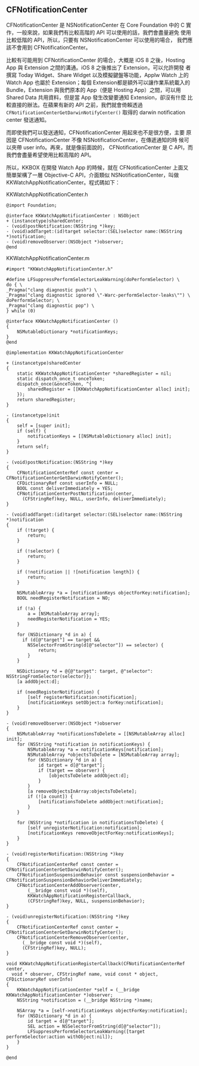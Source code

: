 CFNotificationCenter
--------------------

CFNotificationCenter 是 NSNotificationCenter 在 Core Foundation 中的 C
實作，一般來說，如果我們有比較高階的 API 可以使用的話，我們會盡量避免
使用比較低階的 API，所以，只要有 NSNotificationCenter 可以使用的場合，
我們應該不會用到 CFNotificationCenter。

比較有可能用到 CFNotificationCenter 的場合，大概是 iOS 8 之後，Hosting
App 與 Extension 之間的溝通。iOS 8 之後推出了 Extension，可以允許開發
者撰寫 Today Widget、Share Widget 以及模擬鍵盤等功能，Applw Watch 上的
Watch App 也屬於 Extension；每個 Extension都是額外可以讓作業系統載入的
Bundle，Extension 與我們原本的 App（便是 Hosting App）之間，可以用
Shared Data 共用資料，但是當 App 發生改變要通知 Extension，卻沒有什麼
比較直接的辦法。在蘋果有新的 API 之前，我們就會倚賴透過
`CFNotificationCenterGetDarwinNotifyCenter()` 取得的 darwin
notification center 發送通知。

而即使我們可以發送通知，CFNotificationCenter 用起來也不是很方便，主要
原因是 CFNotificationCenter 不像 NSNotificationCenter，在傳遞通知的時
候可以夾帶 user info。再來，就是像前面說的， CFNotificationCenter 是 C
API，而我們會盡量希望使用比較高階的 API。

所以，KKBOX 在開發 Watch App 的時候，就在 CFNotificationCenter 上面又
簡單架構了一層 Objective-C API，介面類似 NSNotificationCenter，叫做
KKWatchAppNotificationCenter。程式碼如下：

KKWatchAppNotificationCenter.h

``` objc
@import Foundation;

@interface KKWatchAppNotificationCenter : NSObject
+ (instancetype)sharedCenter;
- (void)postNotification:(NSString *)key;
- (void)addTarget:(id)target selector:(SEL)selector name:(NSString *)notification;
- (void)removeObserver:(NSObject *)observer;
@end
```

KKWatchAppNotificationCenter.m

``` objc
#import "KKWatchAppNotificationCenter.h"

#define LFSuppressPerformSelectorLeakWarning(doPerformSelector) \
do { \
_Pragma("clang diagnostic push") \
_Pragma("clang diagnostic ignored \"-Warc-performSelector-leaks\"") \
doPerformSelector; \
_Pragma("clang diagnostic pop") \
} while (0)

@interface KKWatchAppNotificationCenter ()
{
	NSMutableDictionary *notificationKeys;
}
@end

@implementation KKWatchAppNotificationCenter

+ (instancetype)sharedCenter
{
	static KKWatchAppNotificationCenter *sharedRegister = nil;
	static dispatch_once_t onceToken;
	dispatch_once(&onceToken, ^{
		sharedRegister = [[KKWatchAppNotificationCenter alloc] init];
	});
	return sharedRegister;
}

- (instancetype)init
{
	self = [super init];
	if (self) {
		notificationKeys = [[NSMutableDictionary alloc] init];
	}
	return self;
}

- (void)postNotification:(NSString *)key
{
	CFNotificationCenterRef const center = CFNotificationCenterGetDarwinNotifyCenter();
	CFDictionaryRef const userInfo = NULL;
	BOOL const deliverImmediately = YES;
	CFNotificationCenterPostNotification(center,
  	  (CFStringRef)key, NULL, userInfo, deliverImmediately);
}

- (void)addTarget:(id)target selector:(SEL)selector name:(NSString *)notification
{
	if (!target) {
		return;
	}

	if (!selector) {
		return;
	}

	if (!notification || ![notification length]) {
		return;
	}

	NSMutableArray *a = [notificationKeys objectForKey:notification];
	BOOL needRegisterNotification = NO;

	if (!a) {
		a = [NSMutableArray array];
		needRegisterNotification = YES;
	}

	for (NSDictionary *d in a) {
	  if (d[@"target"] == target &&
    	NSSelectorFromString(d[@"selector"]) == selector) {
			return;
		}
	}

	NSDictionary *d = @{@"target": target, @"selector": NSStringFromSelector(selector)};
	[a addObject:d];

	if (needRegisterNotification) {
		[self registerNotification:notification];
		[notificationKeys setObject:a forKey:notification];
	}
}

- (void)removeObserver:(NSObject *)observer
{
	NSMutableArray *notificationsToDelete = [[NSMutableArray alloc] init];
	for (NSString *notification in notificationKeys) {
		NSMutableArray *a = notificationKeys[notification];
		NSMutableArray *objectsToDelete = [NSMutableArray array];
		for (NSDictionary *d in a) {
			id target = d[@"target"];
			if (target == observer) {
				[objectsToDelete addObject:d];
			}
		}
		[a removeObjectsInArray:objectsToDelete];
		if (![a count]) {
			[notificationsToDelete addObject:notification];
		}
	}

	for (NSString *notification in notificationsToDelete) {
		[self unregisterNotification:notification];
		[notificationKeys removeObjectForKey:notificationKeys];
	}
}

- (void)registerNotification:(NSString *)key
{
	CFNotificationCenterRef const center = CFNotificationCenterGetDarwinNotifyCenter();
	CFNotificationSuspensionBehavior const suspensionBehavior = CFNotificationSuspensionBehaviorDeliverImmediately;
	CFNotificationCenterAddObserver(center,
		(__bridge const void *)(self),
		KKWatchAppNotificationRegisterCallback,
		(CFStringRef)key, NULL, suspensionBehavior);
}

- (void)unregisterNotification:(NSString *)key
{
	CFNotificationCenterRef const center = CFNotificationCenterGetDarwinNotifyCenter();
	CFNotificationCenterRemoveObserver(center,
	  (__bridge const void *)(self),
	  (CFStringRef)key, NULL);
}

void KKWatchAppNotificationRegisterCallback(CFNotificationCenterRef center,
  void * observer, CFStringRef name, void const * object, CFDictionaryRef userInfo)
{
	KKWatchAppNotificationCenter *self = (__bridge KKWatchAppNotificationCenter *)observer;
	NSString *notification = (__bridge NSString *)name;

	NSArray *a = [self->notificationKeys objectForKey:notification];
	for (NSDictionary *d in a) {
		id target = d[@"target"];
		SEL action = NSSelectorFromString(d[@"selector"]);
		LFSuppressPerformSelectorLeakWarning([target performSelector:action withObject:nil]);
	}
}

@end
```
